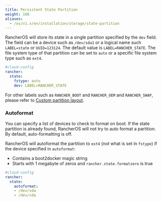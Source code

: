 ```yaml
---
title: Persistent State Partition
weight: 160
aliases:
  - /os/v1.x/en/installation/storage/state-partition
---
```


RancherOS will store its state in a single partition specified by the `dev` field.  The field can be a device such as `/dev/sda1` or a logical name such `LABEL=state` or `UUID=123124`.  The default value is `LABEL=RANCHER_STATE`.  The file system type of that partition can be set to `auto` or a specific file system type such as `ext4`.

```yaml
#cloud-config
rancher:
  state:
    fstype: auto
    dev: LABEL=RANCHER_STATE
```

For other labels such as `RANCHER_BOOT` and `RANCHER_OEM` and `RANCHER_SWAP`, please refer to [Custom partition layout]({{<baseurl>}}/os/v1.x/en/about/custom-partition-layout/).

### Autoformat

You can specify a list of devices to check to format on boot. If the state partition is already found, RancherOS will not try to auto format a partition. By default, auto-formatting is off.

RancherOS will autoformat the partition to `ext4` (_not_ what is set in `fstype`) if the device specified in `autoformat`:

* Contains a boot2docker magic string
* Starts with 1 megabyte of zeros and `rancher.state.formatzero` is true


```yaml
#cloud-config
rancher:
  state:
    autoformat:
    - /dev/sda
    - /dev/vda
```
